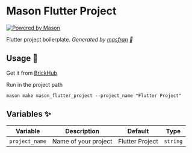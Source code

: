 # Mason Flutter Project

[![Powered by Mason](https://img.shields.io/endpoint?url=https%3A%2F%2Ftinyurl.com%2Fmason-badge)](https://github.com/felangel/mason)

Flutter project boilerplate.
_Generated by [masfran][1] 🧱_

## Usage 🚀

Get it from [BrickHub][2]

Run in the project path
```
mason make mason_flutter_project --project_name "Flutter Project"
```

## Variables ✨

| Variable               | Description                  | Default         | Type     |
|------------------------|------------------------------|-----------------|----------|
| `project_name`         | Name of your project         | Flutter Project | `string` |

[1]: https://github.com/masfranzhuo
[2]: https://brickhub.dev/bricks/mason_flutter_project/